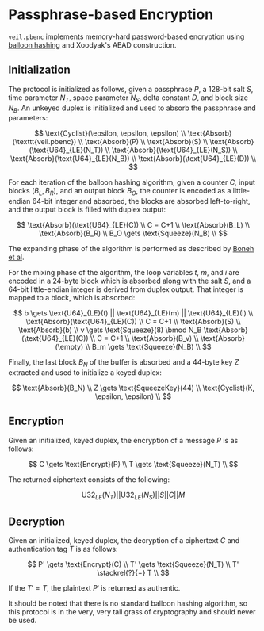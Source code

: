 # Passphrase-based Encryption

`veil.pbenc` implements memory-hard password-based encryption using [balloon hashing][bh] and Xoodyak's AEAD
construction.

## Initialization

The protocol is initialized as follows, given a passphrase $P$, a 128-bit salt $S$, time parameter $N_T$, space
parameter $N_S$, delta constant $D$, and block size $N_B$. An unkeyed duplex is initialized and used to absorb the
passphrase and parameters:

$$
\text{Cyclist}(\epsilon, \epsilon, \epsilon) \\
\text{Absorb}(\texttt{veil.pbenc}) \\
\text{Absorb}(P) \\
\text{Absorb}(S) \\
\text{Absorb}(\text{U64}_{LE}(N_T)) \\
\text{Absorb}(\text{U64}_{LE}(N_S)) \\
\text{Absorb}(\text{U64}_{LE}(N_B)) \\
\text{Absorb}(\text{U64}_{LE}(D)) \\
$$

For each iteration of the balloon hashing algorithm, given a counter $C$, input blocks $(B_L, B_R)$, and an output block
$B_O$, the counter is encoded as a little-endian 64-bit integer and absorbed, the blocks are absorbed left-to-right, and
the output block is filled with duplex output:

$$
\text{Absorb}(\text{U64}_{LE}(C)) \\
C = C+1 \\
\text{Absorb}(B_L) \\
\text{Absorb}(B_R) \\
B_O \gets \text{Squeeze}(N_B) \\
$$

The expanding phase of the algorithm is performed as described by [Boneh et al][bh].

For the mixing phase of the algorithm, the loop variables $t$, $m$, and $i$ are encoded in a 24-byte block which is
absorbed along with the salt $S$, and a 64-bit little-endian integer is derived from duplex output. That integer is
mapped to a block, which is absorbed:

$$
b \gets \text{U64}_{LE}(t) || \text{U64}_{LE}(m) || \text{U64}_{LE}(i) \\
\text{Absorb}(\text{U64}_{LE}(C)) \\
C = C+1 \\
\text{Absorb}(S) \\
\text{Absorb}(b) \\
v \gets \text{Squeeze}(8) \bmod N_B
\text{Absorb}(\text{U64}_{LE}(C)) \\
C = C+1 \\
\text{Absorb}(B_v) \\
\text{Absorb}(\empty) \\
B_m \gets \text{Squeeze}(N_B) \\
$$

Finally, the last block $B_N$ of the buffer is absorbed and a 44-byte key $Z$ extracted and used to initialize a keyed
duplex:

$$
\text{Absorb}(B_N) \\
Z \gets \text{SqueezeKey}(44) \\
\text{Cyclist}(K, \epsilon, \epsilon) \\
$$

## Encryption

Given an initialized, keyed duplex, the encryption of a message $P$ is as follows:

$$
C \gets \text{Encrypt}(P) \\
T \gets \text{Squeeze}(N_T) \\
$$

The returned ciphertext consists of the following:

$$
\text{U32}_{LE}(N_T) || \text{U32}_{LE}(N_S) || S || C || M
$$

## Decryption

Given an initialized, keyed duplex, the decryption of a ciphertext $C$ and authentication tag $T$ is as follows:

$$
P' \gets \text{Encrypt}(C) \\
T' \gets \text{Squeeze}(N_T) \\
T' \stackrel{?}{=} T \\
$$

If the $T' = T$, the plaintext $P'$ is returned as authentic.

It should be noted that there is no standard balloon hashing algorithm, so this protocol is in the very, very tall grass
of cryptography and should never be used.

[bh]: https://eprint.iacr.org/2016/027.pdf